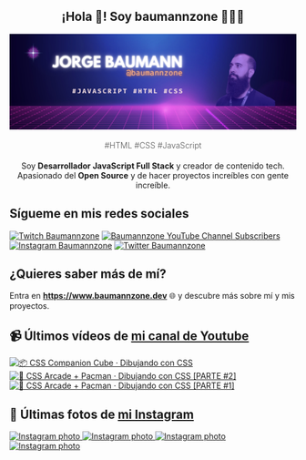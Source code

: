 <p align="center">
   <h2 align="center">¡Hola 👋! Soy baumannzone 👨🏻‍💻</h2>
   <img align="center" src="img/header.png" />
   <h4 align="center" style="font-weight: 300; color: #555;">#HTML #CSS #JavaScript</h4>
</p>

<p align="center" style="margin-bottom: 20px">Soy <strong>Desarrollador JavaScript Full Stack</strong> y creador de contenido tech.
<br/>
Apasionado del <strong>Open Source</strong> y de hacer proyectos increíbles con gente increíble.
</p>

## Sígueme en mis redes sociales

[![Twitch Baumannzone](https://img.shields.io/twitch/status/baumannzone?style=social)](https://twitch.tv/baumannzone)
[![Baumannzone YouTube Channel Subscribers](https://img.shields.io/youtube/channel/subscribers/UCTTj5ztXnGeDRPFVsBp7VMA?style=social)](https://youtube.com/rambitojs)
[![Instagram Baumannzone](https://img.shields.io/badge/Baumannzone--_.svg?label=Instagram&style=social&logo=instagram)](https://instagram.com/baumannzone)
[![Twitter Baumannzone](https://img.shields.io/twitter/follow/Baumannzone?label=Twitter&style=social)](https://twitter.com/baumannzone)

## ¿Quieres saber más de mí?

Entra en **https://www.baumannzone.dev** 🌐 y descubre más sobre mí y mis proyectos.

## 📹 Últimos vídeos de [mi canal de Youtube](https://youtube.com/rambitojs?sub_confirmation=1)


<a href='https://youtu.be/W6xwoSJahA0' target='_blank'>
  <img width='30%' src='https://img.youtube.com/vi/W6xwoSJahA0/mqdefault.jpg' alt='📦 CSS Companion Cube · Dibujando con CSS' />
</a>
<a href='https://youtu.be/9C3NXVXewH8' target='_blank'>
  <img width='30%' src='https://img.youtube.com/vi/9C3NXVXewH8/mqdefault.jpg' alt='👾 CSS Arcade + Pacman · Dibujando con CSS [PARTE #2]' />
</a>
<a href='https://youtu.be/2ahqLdgkSxA' target='_blank'>
  <img width='30%' src='https://img.youtube.com/vi/2ahqLdgkSxA/mqdefault.jpg' alt='👾 CSS Arcade + Pacman · Dibujando con CSS [PARTE #1]' />
</a>

## 📸 Últimas fotos de [mi Instagram](https://instagram.com/baumannzone)


<a href='https://instagram.com/p/C5nAvJENLvk' target='_blank'>
  <img width='20%' src='https://instagram.fiev17-1.fna.fbcdn.net/v/t51.29350-15/436527182_1179403233235914_977908334008534199_n.jpg?stp=dst-jpg_e35_s1080x1080&_nc_ht=instagram.fiev17-1.fna.fbcdn.net&_nc_cat=106&_nc_ohc=AWtarJckkOYAb7sC7_g&edm=APU89FABAAAA&ccb=7-5&ig_cache_key=MzM0MzY0NDQ4Nzg5NTUzMDQ2OA%3D%3D.2-ccb7-5&oh=00_AfCQ-w6Go5Vvu_HD7qC0LNsZlZCPwoe1vaNIjTpkhb6EWw&oe=662EABD4&_nc_sid=bc0c2c' alt='Instagram photo' />
</a>
<a href='https://instagram.com/p/C5kedcqPl46' target='_blank'>
  <img width='20%' src='https://instagram.fiev17-1.fna.fbcdn.net/v/t51.29350-15/435725653_954379645992872_4314616525984215607_n.jpg?stp=dst-jpg_e15&_nc_ht=instagram.fiev17-1.fna.fbcdn.net&_nc_cat=108&_nc_ohc=s5ra_quRbSoAb7mpCTU&edm=APU89FABAAAA&ccb=7-5&oh=00_AfALc1sCnh0W1DNHmKQvwHg9sQioiGpR4LXWwIWJPnFHiw&oe=662ACA94&_nc_sid=bc0c2c' alt='Instagram photo' />
</a>
<a href='https://instagram.com/p/C5gEFsPvf65' target='_blank'>
  <img width='20%' src='https://instagram.fiev17-2.fna.fbcdn.net/v/t51.29350-15/435096968_388842840729754_1646233041850111106_n.jpg?stp=dst-jpg_e15&_nc_ht=instagram.fiev17-2.fna.fbcdn.net&_nc_cat=110&_nc_ohc=33ErWpYFASoAb6KZewz&edm=APU89FABAAAA&ccb=7-5&oh=00_AfDaRYWBJ5Bje_MpKef9HorK4xt9RwuuMg1M757MzuIuvA&oe=662ABB9F&_nc_sid=bc0c2c' alt='Instagram photo' />
</a>
<a href='https://instagram.com/p/C5WxOXzNszf' target='_blank'>
  <img width='20%' src='https://instagram.fiev17-2.fna.fbcdn.net/v/t51.29350-15/435273729_715830860622778_264030827380580653_n.jpg?stp=dst-jpg_e35_s1080x1080&_nc_ht=instagram.fiev17-2.fna.fbcdn.net&_nc_cat=110&_nc_ohc=xq4INkGiEu0Ab4odfXT&edm=APU89FABAAAA&ccb=7-5&ig_cache_key=MzMzOTA3MjY2NTY0ODgxMTIzMQ%3D%3D.2-ccb7-5&oh=00_AfAfOnUEF6XkD74FA3f1TNLFwI4FABTIDdQOuw16Uxoeew&oe=662EE14B&_nc_sid=bc0c2c' alt='Instagram photo' />
</a>
